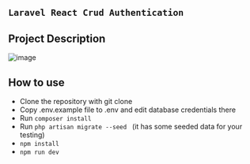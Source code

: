 ##  ``` Laravel React Crud Authentication  ```
##  Project Description 
![image](https://github.com/user-attachments/assets/f978dc77-f98e-4b36-9259-ca0fa78c52d1)

## How to use

- Clone the repository with git clone
- Copy .env.example file to .env and edit database credentials there
- Run  ``` composer install  ```
- Run  ``` php artisan migrate --seed  ``` (it has some seeded data for your testing)
-  ``` npm install  ```
-  ``` npm run dev  ```



